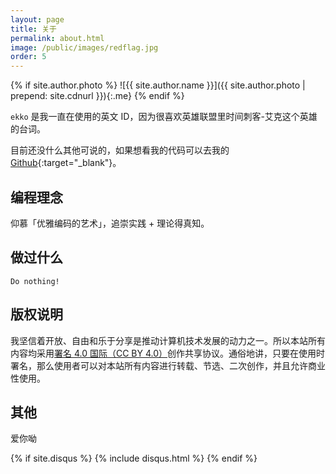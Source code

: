 ```yaml
---
layout: page
title: 关于
permalink: about.html
image: /public/images/redflag.jpg
order: 5
---
```


{% if site.author.photo %}
![{{ site.author.name }}]({{ site.author.photo | prepend: site.cdnurl }}){:.me}
{% endif %}

`ekko` 是我一直在使用的英文 ID，因为很喜欢英雄联盟里时间刺客-艾克这个英雄的台词。

目前还没什么其他可说的，如果想看我的代码可以去我的 [Github](https://github.com/biezhi){:target="_blank"}。

## 编程理念

仰慕「优雅编码的艺术」，追崇实践 + 理论得真知。

## 做过什么

	Do nothing!
<!-- - 2018：翻译 [Docker Curriculum](https://docker-curriculum.biezhi.me/) 指南
- 2018：发布 [examples](https://examples.codesofun.com/){:target="_blank"} 常用代码分享博客
- 2018：创建 20DaysOfCode 开发者训练计划
- 2018：创建 「代码真香」Youtube 频道
- 2018：开源 [profit](https://github.com/biezhi/profit){:target="_blank"}：在线打赏系统
- 2018：开源 [gitmoji](https://github.com/biezhi/gitmoji-plugin){:target="_blank"}：Git 提交表情插件
- 2018：开源 [excel-plus](https://github.com/biezhi/excel-plus){:target="_blank"}：Excel 操作库
- 2018：开源 [eve](https://github.com/biezhi/eve){:target="_blank"}：一个简单的命令行新闻客户端
- 2018：开源 [anima](https://github.com/biezhi/anima){:target="_blank"}：小而美的数据库操作库
- 2018：发布 [elves](https://github.com/biezhi/elves){:target="_blank"}：爬虫框架的设计和实现
- 2018：发布 [learn-java8](https://github.com/biezhi/learn-java8){:target="_blank"} Java 8 视频课程
- 2017：发布 [bye-2017](https://github.com/biezhi/bye-2017){:target="_blank"}：年终总结统计
- 2017：开源 [geekbb](https://github.com/biezhi/geekbb){:target="_blank"}：极简程序员论坛
- 2017：开源 [mrpc](https://github.com/kongzhongfinance/mrpc){:target="_blank"}：分布式服务治理框架
- 2017：开源 [tale](https://github.com/otale/tale){:target="_blank"}：美观方便的博客系统
- 2016：开源 [wechat-api](https://github.com/biezhi/wechat-api){:target="_blank"}：微信机器人 SDK
- 2015：开源 [blade](https://github.com/lets-blade/blade){:target="_blank"}：高性能简洁优雅的 MVC 框架 -->

## 版权说明

我坚信着开放、自由和乐于分享是推动计算机技术发展的动力之一。所以本站所有内容均采用[署名 4.0 国际（CC BY
4.0）](http://creativecommons.org/licenses/by/4.0/deed.zh)创作共享协议。通俗地讲，只要在使用时署名，那么使用者可以对本站所有内容进行转载、节选、二次创作，并且允许商业性使用。

## 其他

<!-- 我的博客使用 Jekyll 搭建，源码托管在 [Github](https://github.com/biezhi/blog){:target="_blank"}。如果你有什么自认为伟大的想法或者想对我说的请发送邮件至 `biezhi.me#gmail.com`，注意逻辑清晰，表明来意，否则不回复。 -->
爱你呦

<!-- Add Disqus Comments -->
{% if site.disqus %}
{% include disqus.html %}
{% endif %}